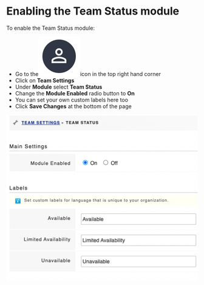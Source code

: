 # Enabling the Team Status module

To enable the Team Status module:

* Go to the<img src="../../.gitbook/assets/User Icon" alt="" data-size="line">icon in the top right hand corner
* Click on **Team Settings**
* Under **Module** select **Team Status**
* Change the **Module Enabled** radio button to **On**
* You can set your own custom labels here too
* Click **Save Changes** at the bottom of the page

![](<../../.gitbook/assets/Screenshot 2022-02-18 at 12.16.45.png>)
